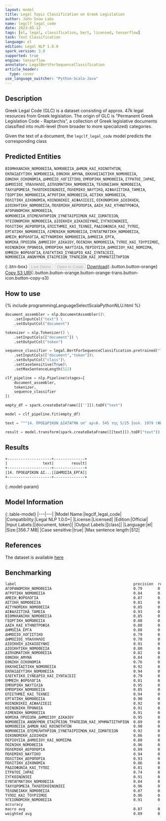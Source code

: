 ```yaml
---
layout: model
title: Legal Topic Classification on Greek Legislation
author: John Snow Labs
name: legclf_legal_code
date: 2023-05-12
tags: [el, legal, classification, bert, licensed, tensorflow]
task: Text Classification
language: el
edition: Legal NLP 1.0.0
spark_version: 3.0
supported: true
engine: tensorflow
annotator: LegalBertForSequenceClassification
article_header:
  type: cover
use_language_switcher: "Python-Scala-Java"
---
```


## Description

Greek Legal Code (GLC) is a dataset consisting of approx. 47k legal resources from Greek legislation. The origin of GLC is “Permanent Greek Legislation Code - Raptarchis”, a collection of Greek legislative documents classified into multi-level (from broader to more specialized) categories.

Given the text of a document, the `legclf_legal_code` model predicts the corresponding class

## Predicted Entities

`ΒΙΟΜΗΧΑΝΙΚΗ_ΝΟΜΟΘΕΣΙΑ`, `ΝΟΜΟΘΕΣΙΑ_ΔΗΜΩΝ_ΚΑΙ_ΚΟΙΝΟΤΗΤΩΝ`, `ΕΚΠΑΙΔΕΥΤΙΚΗ_ΝΟΜΟΘΕΣΙΑ`, `ΕΘΝΙΚΗ_ΑΜΥΝΑ`, `ΕΚΚΛΗΣΙΑΣΤΙΚΗ_ΝΟΜΟΘΕΣΙΑ`, `ΕΘΝΙΚΗ_ΟΙΚΟΝΟΜΙΑ`, `ΔΗΜΟΣΙΟ_ΛΟΓΙΣΤΙΚΟ`, `ΕΜΠΟΡΙΚΗ_ΝΟΜΟΘΕΣΙΑ`, `ΣΤΡΑΤΟΣ_ΞΗΡΑΣ`, `ΔΗΜΟΣΙΟΙ_ΥΠΑΛΛΗΛΟΙ`, `ΔΙΠΛΩΜΑΤΙΚΗ_ΝΟΜΟΘΕΣΙΑ`, `ΤΕΛΩΝΕΙΑΚΗ_ΝΟΜΟΘΕΣΙΑ`, `ΤΑΧΥΔΡΟΜΕΙΑ_ΤΗΛΕΠΙΚΟΙΝΩΝΙΕΣ`, `ΠΟΛΕΜΙΚΟ_ΝΑΥΤΙΚΟ`, `ΑΣΦΑΛΙΣΤΙΚΑ_ΤΑΜΕΙΑ`, `ΓΕΩΡΓΙΚΗ_ΝΟΜΟΘΕΣΙΑ`, `ΑΓΡΟΤΙΚΗ_ΝΟΜΟΘΕΣΙΑ`, `ΑΣΤΙΚΗ_ΝΟΜΟΘΕΣΙΑ`,
`ΠΟΛΙΤΙΚΗ_ΔΙΚΟΝΟΜΙΑ`, `ΚΟΙΝΩΝΙΚΕΣ_ΑΣΦΑΛΙΣΕΙΣ`, `ΟΙΚΟΝΟΜΙΚΗ_ΔΙΟΙΚΗΣΗ`, `ΔΙΟΙΚΗΤΙΚΗ_ΝΟΜΟΘΕΣΙΑ`, `ΠΟΛΕΜΙΚΗ_ΑΕΡΟΠΟΡΙΑ`, `ΔΑΣΗ_ΚΑΙ_ΚΤΗΝΟΤΡΟΦΙΑ`, `ΑΓΟΡΑΝΟΜΙΚΗ_ΝΟΜΟΘΕΣΙΑ`, `ΝΟΜΟΘΕΣΙΑ_ΕΠΙΜΕΛΗΤΗΡΙΩΝ_ΣΥΝΕΤΑΙΡΙΣΜΩΝ_ΚΑΙ_ΣΩΜΑΤΕΙΩΝ`,
`ΥΓΕΙΟΝΟΜΙΚΗ_ΝΟΜΟΘΕΣΙΑ`, `ΔΙΟΙΚΗΣΗ_ΔΙΚΑΙΟΣΥΝΗΣ`, `ΣΥΓΚΟΙΝΩΝΙΕΣ`, `ΠΟΛΙΤΙΚΗ_ΑΕΡΟΠΟΡΙΑ`, `ΕΠΙΣΤΗΜΕΣ_ΚΑΙ_ΤΕΧΝΕΣ`, `ΡΑΔΙΟΦΩΝΙΑ_ΚΑΙ_ΤΥΠΟΣ`, `ΕΡΓΑΤΙΚΗ_ΝΟΜΟΘΕΣΙΑ`, `ΛΙΜΕΝΙΚΗ_ΝΟΜΟΘΕΣΙΑ`, `ΣΥΝΤΑΓΜΑΤΙΚΗ_ΝΟΜΟΘΕΣΙΑ`, `ΑΜΕΣΗ_ΦΟΡΟΛΟΓΙΑ`, `ΑΣΤΥΝΟΜΙΚΗ_ΝΟΜΟΘΕΣΙΑ`, `ΔΗΜΟΣΙΑ_ΕΡΓΑ`, `ΝΟΜΙΚΑ_ΠΡΟΣΩΠΑ_ΔΗΜΟΣΙΟΥ_ΔΙΚΑΙΟΥ`, `ΠΟΙΝΙΚΗ_ΝΟΜΟΘΕΣΙΑ`, `ΤΥΠΟΣ_ΚΑΙ_ΤΟΥΡΙΣΜΟΣ`, `ΚΟΙΝΩΝΙΚΗ_ΠΡΟΝΟΙΑ`, `ΕΜΠΟΡΙΚΗ_ΝΑΥΤΙΛΙΑ`, `ΠΕΡΙΟΥΣΙΑ_ΔΗΜΟΣΙΟΥ_ΚΑΙ_ΝΟΜΙΣΜΑ`, `ΕΜΜΕΣΗ_ΦΟΡΟΛΟΓΙΑ`, `ΕΛΕΓΚΤΙΚΟ_ΣΥΝΕΔΡΙΟ_ΚΑΙ_ΣΥΝΤΑΞΕΙΣ`, `ΝΟΜΟΘΕΣΙΑ_ΑΝΩΝΥΜΩΝ_ΕΤΑΙΡΕΙΩΝ_ΤΡΑΠΕΖΩΝ_ΚΑΙ_ΧΡΗΜΑΤΙΣΤΗΡΙΩΝ`

{:.btn-box}
<button class="button button-orange" disabled>Live Demo</button>
<button class="button button-orange" disabled>Open in Colab</button>
[Download](https://s3.amazonaws.com/auxdata.johnsnowlabs.com/legal/models/legclf_legal_code_el_1.0.0_3.0_1683904327601.zip){:.button.button-orange}
[Copy S3 URI](s3://auxdata.johnsnowlabs.com/legal/models/legclf_legal_code_el_1.0.0_3.0_1683904327601.zip){:.button.button-orange.button-orange-trans.button-icon.button-copy-s3}

## How to use



<div class="tabs-box" markdown="1">
{% include programmingLanguageSelectScalaPythonNLU.html %}

```python
document_assembler = nlp.DocumentAssembler()\
    .setInputCol("text") \
    .setOutputCol("document")

tokenizer = nlp.Tokenizer() \
    .setInputCols(["document"]) \
    .setOutputCol("token")

sequence_classifier = legal.BertForSequenceClassification.pretrained("legclf_legal_code", "el", "legal/models")\
    .setInputCols(["document","token"])\
    .setOutputCol("class")\
    .setCaseSensitive(True)\
    .setMaxSentenceLength(512)

clf_pipeline = nlp.Pipeline(stages=[
    document_assembler, 
    tokenizer,
    sequence_classifier    
])

empty_df = spark.createDataFrame([['']]).toDF("text")

model = clf_pipeline.fit(empty_df)

text = """14. ΠΡΟΕΔΡΙΚΟΝ ΔΙΑΤΑΓΜΑ υπ’ αριθ. 545 της 5/25 Ιουλ. 1979 (ΦΕΚ Α΄ 168) Περί αυξήσεως των υπό του Ταμείου Προνοίας Εργοληπτών Δημοσίων Έργων παρεχομένων εφ’ άπαξ βοηθημάτων. Έχοντες υπ’ όψιν: 1.Τας διατάξεις της παρ. 8 του άρθρ. 2 του Ν.Δ. 75/1946 «περί συστάσεως Ταμείου Προνοίας Εργοληπτών Δημοσίων Έργων». 2.Τας διατάξεις της παρ. 2 του άρθρ. 12 του Νόμ. 400/1976 «περί Υπουργικού Συμβουλίου και Υπουργείων» (ΦΕΚ 203/76 τ.Α΄). 3.Τας διατάξεις των άρθρ. 17 παρ. 2 εδάφ. β΄ περίπτ. αα΄ και 113 παρ. 2 εδάφ. α΄ του Π.Δ. 544/1977 (ΦΕΚ 178/77 τ.Α΄) ως η τελευταία αντικατεστάθη δια της παρ. 1 του άρθρ. 2 του Νόμ. 728/1977 (ΦΕΚ 316/77 τ.Α΄). 4.Την υπ’ αριθ. Δ3/2087/6.12.77 (ΦΕΚ 1278/77 τ.Β΄) απόφασιν του Πρωθυπουργού και του Υπουργού Κοινωνικών Υπηρεσιών «περί αναθέσεως αρμοδιοτήτων στους Υφυπουργούς Κοινωνικών Υπηρεσιών». 5.Την σύμφωνον γνώμην του Διοικητικού Συμβουλίου του Ταμείου Προνοίας Εργοληπτών Δημοσίων Έργων, ληφθείσα κατά την υπ’ αριθ. 1/17.1.79 συνεδρίασιν αυτού και υποβληθείσα ημίν δια της υπ’ αριθ. 583/24.1.79 αναφοράς του Ταμείου. 6.Την γνωμοδότησιν του Συμβουλίου Κοινων. Ασφαλείας, ληφθείσα κατά την υπ’ αριθ. 9/11.4.79 συνεδρίασιν αυτού της Κ΄ περιόδου. 7.Την υπ’ αριθ. 490/1979 γνωμοδότησιν του Συμβουλίου της Επικρατείας, προτάσει του επί των Κοινωνικών Υπηρεσιών Υφυπουργού, αποφασίζομεν: Άρθρον μόνον.-1.Το υπό του Ταμείου Προνοίας Εργοληπτών Δημοσίων Έργων παρεχόμενον εις τους εξερχομένους του επαγγέλματος δι’ οιονδήποτε λόγον ησφαλισμένος αυτού, πλήρες εφ’ άπαξ βοήθημα (χορηγία) δια τους έχοντας συμπεπληρωμένην 35ετή υπηρεσίαν, καθορίζεται εφ’ εξής ως κάτωθι: α)Δια τους ησφαλισμένους Εργολήπτας Δημοσίων Έργων Γ΄ και Δ΄ τάξεως ως και τους μετόχους υπαλλήλους του Ταμείου και των Εργοληπτικών Οργανώσεων από του 6ου βαθμού συμπεριλαμβανομένου και άνω εις 474.500 δραχμάς. β)Δια τους λοιπούς ησφαλισμένους του Ταμείου εις 357.000 δραχμάς. 2.Εις περίπτωσιν κατά την οποίαν η συνολική υπηρεσία οιουδήποτε εκ των ανωτέρω ησφαλισμένων είναι μικροτέρα των 35 ετών και εφ’ όσον συντρέχουν αι προϋποθέσεις του άρθρ. 1 του Β.Δ/τος της 13/29 Μαρτ. 1947 «περί χορηγιών του Ταμείου Προνοίας Εργοληπτών Δημοσίων Έργων» ως ισχύει κατόπιν των τροποποιήσεων και συμπληρώσεων αυτού, ο ησφαλισμένος δικαιούται τόσων τριακοστών πέμπτων του πλήρους εφ’ άπαξ βοηθήματος, όσα και τα έτη της υπηρεσίας αυτού. 3.Προϋπηρεσία πλέον των 35 ετών δεν αναγνωρίζεται. (Αντί για τη σελ. 224,03(α) Σελ. 224,03(β) Τεύχος 709-Σελ. 113 Ταμείο Προνοίας Εργοληπτών 23.Γ.ε.12-14 Εις τον επί των Κοινωνικών Υπηρεσιών Υφυπουργόν ανατίθεμεν την δημοσίευσιν και εκτέλεσιν του παρόντος."""

result = model.transform(spark.createDataFrame([[text]]).toDF("text"))

```

</div>

## Results

```bash
+--------------------+--------------+
|                text|        result|
+--------------------+--------------+
|14. ΠΡΟΕΔΡΙΚΟΝ ΔΙ...|[ΔΗΜΟΣΙΑ_ΕΡΓΑ]|
+--------------------+--------------+
```

{:.model-param}
## Model Information

{:.table-model}
|---|---|
|Model Name:|legclf_legal_code|
|Compatibility:|Legal NLP 1.0.0+|
|License:|Licensed|
|Edition:|Official|
|Input Labels:|[document, token]|
|Output Labels:|[class]|
|Language:|el|
|Size:|356.7 MB|
|Case sensitive:|true|
|Max sentence length:|512|

## References

The dataset is available [here](https://huggingface.co/datasets/greek_legal_code)

## Benchmarking

```bash
label                                                     precision  recall  f1-score  support 
ΑΓΟΡΑΝΟΜΙΚΗ_ΝΟΜΟΘΕΣΙΑ                                     0.79       0.83    0.81      41      
ΑΓΡΟΤΙΚΗ_ΝΟΜΟΘΕΣΙΑ                                        0.84       0.87    0.85      30      
ΑΜΕΣΗ_ΦΟΡΟΛΟΓΙΑ                                           0.87       0.90    0.89      94      
ΑΣΤΙΚΗ_ΝΟΜΟΘΕΣΙΑ                                          0.81       0.83    0.82      41      
ΑΣΤΥΝΟΜΙΚΗ_ΝΟΜΟΘΕΣΙΑ                                      0.85       0.87    0.86      70      
ΑΣΦΑΛΙΣΤΙΚΑ_ΤΑΜΕΙΑ                                        0.93       0.95    0.94      121     
ΒΙΟΜΗΧΑΝΙΚΗ_ΝΟΜΟΘΕΣΙΑ                                     0.85       0.83    0.84      93      
ΓΕΩΡΓΙΚΗ_ΝΟΜΟΘΕΣΙΑ                                        0.88       0.92    0.90      155     
ΔΑΣΗ_ΚΑΙ_ΚΤΗΝΟΤΡΟΦΙΑ                                      0.88       0.70    0.78      40      
ΔΗΜΟΣΙΑ_ΕΡΓΑ                                              0.88       0.88    0.88      111     
ΔΗΜΟΣΙΟ_ΛΟΓΙΣΤΙΚΟ                                         0.79       0.74    0.76      46      
ΔΗΜΟΣΙΟΙ_ΥΠΑΛΛΗΛΟΙ                                        0.78       0.79    0.78      90      
ΔΙΟΙΚΗΣΗ_ΔΙΚΑΙΟΣΥΝΗΣ                                      0.91       0.97    0.94      140     
ΔΙΟΙΚΗΤΙΚΗ_ΝΟΜΟΘΕΣΙΑ                                      0.80       0.86    0.83      42      
ΔΙΠΛΩΜΑΤΙΚΗ_ΝΟΜΟΘΕΣΙΑ                                     0.82       0.87    0.85      95      
ΕΘΝΙΚΗ_ΑΜΥΝΑ                                              0.84       0.80    0.82      121     
ΕΘΝΙΚΗ_ΟΙΚΟΝΟΜΙΑ                                          0.76       0.79    0.77      43      
ΕΚΚΛΗΣΙΑΣΤΙΚΗ_ΝΟΜΟΘΕΣΙΑ                                   0.92       0.98    0.95      47      
ΕΚΠΑΙΔΕΥΤΙΚΗ_ΝΟΜΟΘΕΣΙΑ                                    0.94       0.94    0.94      230     
ΕΛΕΓΚΤΙΚΟ_ΣΥΝΕΔΡΙΟ_ΚΑΙ_ΣΥΝΤΑΞΕΙΣ                          0.79       0.70    0.74      37      
ΕΜΜΕΣΗ_ΦΟΡΟΛΟΓΙΑ                                          0.81       0.84    0.83      62      
ΕΜΠΟΡΙΚΗ_ΝΑΥΤΙΛΙΑ                                         0.95       0.95    0.95      149     
ΕΜΠΟΡΙΚΗ_ΝΟΜΟΘΕΣΙΑ                                        0.85       0.95    0.90      42      
ΕΠΙΣΤΗΜΕΣ_ΚΑΙ_ΤΕΧΝΕΣ                                      0.94       0.95    0.95      285     
ΕΡΓΑΤΙΚΗ_ΝΟΜΟΘΕΣΙΑ                                        0.90       0.88    0.89      95      
ΚΟΙΝΩΝΙΚΕΣ_ΑΣΦΑΛΙΣΕΙΣ                                     0.92       0.89    0.91      66      
ΚΟΙΝΩΝΙΚΗ_ΠΡΟΝΟΙΑ                                         0.91       0.85    0.88      71      
ΛΙΜΕΝΙΚΗ_ΝΟΜΟΘΕΣΙΑ                                        0.91       0.96    0.94      78      
ΝΟΜΙΚΑ_ΠΡΟΣΩΠΑ_ΔΗΜΟΣΙΟΥ_ΔΙΚΑΙΟΥ                           0.95       0.91    0.93      67      
ΝΟΜΟΘΕΣΙΑ_ΑΝΩΝΥΜΩΝ_ΕΤΑΙΡΕΙΩΝ_ΤΡΑΠΕΖΩΝ_ΚΑΙ_ΧΡΗΜΑΤΙΣΤΗΡΙΩΝ  0.89       0.81    0.85      72      
ΝΟΜΟΘΕΣΙΑ_ΔΗΜΩΝ_ΚΑΙ_ΚΟΙΝΟΤΗΤΩΝ                            0.90       0.85    0.88      55      
ΝΟΜΟΘΕΣΙΑ_ΕΠΙΜΕΛΗΤΗΡΙΩΝ_ΣΥΝΕΤΑΙΡΙΣΜΩΝ_ΚΑΙ_ΣΩΜΑΤΕΙΩΝ       0.92       0.92    0.92      37      
ΟΙΚΟΝΟΜΙΚΗ_ΔΙΟΙΚΗΣΗ                                       0.86       0.70    0.77      53      
ΠΕΡΙΟΥΣΙΑ_ΔΗΜΟΣΙΟΥ_ΚΑΙ_ΝΟΜΙΣΜΑ                            0.80       0.80    0.80      46      
ΠΟΙΝΙΚΗ_ΝΟΜΟΘΕΣΙΑ                                         0.96       0.94    0.95      49      
ΠΟΛΕΜΙΚΗ_ΑΕΡΟΠΟΡΙΑ                                        0.89       0.83    0.86      29      
ΠΟΛΕΜΙΚΟ_ΝΑΥΤΙΚΟ                                          0.94       0.77    0.85      43      
ΠΟΛΙΤΙΚΗ_ΑΕΡΟΠΟΡΙΑ                                        0.93       0.90    0.92      30      
ΠΟΛΙΤΙΚΗ_ΔΙΚΟΝΟΜΙΑ                                        0.86       0.95    0.90      19      
ΡΑΔΙΟΦΩΝΙΑ_ΚΑΙ_ΤΥΠΟΣ                                      0.81       0.94    0.87      31      
ΣΤΡΑΤΟΣ_ΞΗΡΑΣ                                             0.74       0.83    0.78      71      
ΣΥΓΚΟΙΝΩΝΙΕΣ                                              0.91       0.92    0.91      178     
ΣΥΝΤΑΓΜΑΤΙΚΗ_ΝΟΜΟΘΕΣΙΑ                                    0.84       0.74    0.79      87      
ΤΑΧΥΔΡΟΜΕΙΑ_ΤΗΛΕΠΙΚΟΙΝΩΝΙΕΣ                               0.96       0.93    0.95      84      
ΤΕΛΩΝΕΙΑΚΗ_ΝΟΜΟΘΕΣΙΑ                                      0.87       0.84    0.85      73      
ΤΥΠΟΣ_ΚΑΙ_ΤΟΥΡΙΣΜΟΣ                                       0.96       0.98    0.97      50      
ΥΓΕΙΟΝΟΜΙΚΗ_ΝΟΜΟΘΕΣΙΑ                                     0.91       0.93    0.92      136     
accuracy                                                  -          -       0.88      3745    
macro avg                                                 0.87       0.87    0.87      3745    
weighted avg                                              0.89       0.88    0.88      3745    
```
